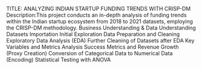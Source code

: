 TITLE: ANALYZING INDIAN STARTUP FUNDING TRENDS WITH CRISP-DM
Description:This project conducts an in-depth analysis of funding trends within the Indian startup ecosystem from 2018 to 2021 datasets, employing the CRISP-DM methodology.
Business Understanding & Data Understanding
Datasets Importation
Initial Exploration
Data Preparation and Cleaning
Exploratory Data Analysis (EDA)
Further Cleaning of Datasets after EDA
Key Variables and Metrics Analysis
Success Metrics and Revenue Growth (Proxy Creation)
Conversion of Categorical Data to Numerical Data (Encoding)
Statistical Testing with ANOVA